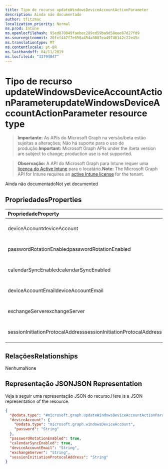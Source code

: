 ```yaml
---
title: Tipo de recurso updateWindowsDeviceAccountActionParameter
description: Ainda não documentado
author: tfitzmac
localization_priority: Normal
ms.prod: Intune
ms.openlocfilehash: 95ed870849faebec289cd59ba9d58eee67d27fd9
ms.sourcegitcommit: 20fef447f7e658a454a3887ea49746142c22e45c
ms.translationtype: MT
ms.contentlocale: pt-BR
ms.lasthandoff: 04/11/2019
ms.locfileid: "31794047"
---
```

# <a name="updatewindowsdeviceaccountactionparameter-resource-type"></a><span data-ttu-id="61a53-103">Tipo de recurso updateWindowsDeviceAccountActionParameter</span><span class="sxs-lookup"><span data-stu-id="61a53-103">updateWindowsDeviceAccountActionParameter resource type</span></span>

> <span data-ttu-id="61a53-104">**Importante:** As APIs do Microsoft Graph na versão/beta estão sujeitas a alterações; Não há suporte para o uso de produção.</span><span class="sxs-lookup"><span data-stu-id="61a53-104">**Important:** Microsoft Graph APIs under the /beta version are subject to change; production use is not supported.</span></span>

> <span data-ttu-id="61a53-105">**Observação:** A API do Microsoft Graph para Intune requer uma [licença do Active Intune](https://go.microsoft.com/fwlink/?linkid=839381) para o locatário.</span><span class="sxs-lookup"><span data-stu-id="61a53-105">**Note:** The Microsoft Graph API for Intune requires an [active Intune license](https://go.microsoft.com/fwlink/?linkid=839381) for the tenant.</span></span>

<span data-ttu-id="61a53-106">Ainda não documentado</span><span class="sxs-lookup"><span data-stu-id="61a53-106">Not yet documented</span></span>

## <a name="properties"></a><span data-ttu-id="61a53-107">Propriedades</span><span class="sxs-lookup"><span data-stu-id="61a53-107">Properties</span></span>
|<span data-ttu-id="61a53-108">Propriedade</span><span class="sxs-lookup"><span data-stu-id="61a53-108">Property</span></span>|<span data-ttu-id="61a53-109">Tipo</span><span class="sxs-lookup"><span data-stu-id="61a53-109">Type</span></span>|<span data-ttu-id="61a53-110">Descrição</span><span class="sxs-lookup"><span data-stu-id="61a53-110">Description</span></span>|
|:---|:---|:---|
|<span data-ttu-id="61a53-111">deviceAccount</span><span class="sxs-lookup"><span data-stu-id="61a53-111">deviceAccount</span></span>|[<span data-ttu-id="61a53-112">windowsDeviceAccount</span><span class="sxs-lookup"><span data-stu-id="61a53-112">windowsDeviceAccount</span></span>](../resources/intune-devices-windowsdeviceaccount.md)|<span data-ttu-id="61a53-113">Ainda não documentado</span><span class="sxs-lookup"><span data-stu-id="61a53-113">Not yet documented</span></span>|
|<span data-ttu-id="61a53-114">passwordRotationEnabled</span><span class="sxs-lookup"><span data-stu-id="61a53-114">passwordRotationEnabled</span></span>|<span data-ttu-id="61a53-115">Booliano</span><span class="sxs-lookup"><span data-stu-id="61a53-115">Boolean</span></span>|<span data-ttu-id="61a53-116">Ainda não documentado</span><span class="sxs-lookup"><span data-stu-id="61a53-116">Not yet documented</span></span>|
|<span data-ttu-id="61a53-117">calendarSyncEnabled</span><span class="sxs-lookup"><span data-stu-id="61a53-117">calendarSyncEnabled</span></span>|<span data-ttu-id="61a53-118">Booliano</span><span class="sxs-lookup"><span data-stu-id="61a53-118">Boolean</span></span>|<span data-ttu-id="61a53-119">Ainda não documentado</span><span class="sxs-lookup"><span data-stu-id="61a53-119">Not yet documented</span></span>|
|<span data-ttu-id="61a53-120">deviceAccountEmail</span><span class="sxs-lookup"><span data-stu-id="61a53-120">deviceAccountEmail</span></span>|<span data-ttu-id="61a53-121">String</span><span class="sxs-lookup"><span data-stu-id="61a53-121">String</span></span>|<span data-ttu-id="61a53-122">Ainda não documentado</span><span class="sxs-lookup"><span data-stu-id="61a53-122">Not yet documented</span></span>|
|<span data-ttu-id="61a53-123">exchangeServer</span><span class="sxs-lookup"><span data-stu-id="61a53-123">exchangeServer</span></span>|<span data-ttu-id="61a53-124">String</span><span class="sxs-lookup"><span data-stu-id="61a53-124">String</span></span>|<span data-ttu-id="61a53-125">Ainda não documentado</span><span class="sxs-lookup"><span data-stu-id="61a53-125">Not yet documented</span></span>|
|<span data-ttu-id="61a53-126">sessionInitiationProtocalAddress</span><span class="sxs-lookup"><span data-stu-id="61a53-126">sessionInitiationProtocalAddress</span></span>|<span data-ttu-id="61a53-127">Cadeia de caracteres</span><span class="sxs-lookup"><span data-stu-id="61a53-127">String</span></span>|<span data-ttu-id="61a53-128">Ainda não documentado</span><span class="sxs-lookup"><span data-stu-id="61a53-128">Not yet documented</span></span>|

## <a name="relationships"></a><span data-ttu-id="61a53-129">Relações</span><span class="sxs-lookup"><span data-stu-id="61a53-129">Relationships</span></span>
<span data-ttu-id="61a53-130">Nenhuma</span><span class="sxs-lookup"><span data-stu-id="61a53-130">None</span></span>

## <a name="json-representation"></a><span data-ttu-id="61a53-131">Representação JSON</span><span class="sxs-lookup"><span data-stu-id="61a53-131">JSON Representation</span></span>
<span data-ttu-id="61a53-132">Veja a seguir uma representação JSON do recurso.</span><span class="sxs-lookup"><span data-stu-id="61a53-132">Here is a JSON representation of the resource.</span></span>
<!-- {
  "blockType": "resource",
  "@odata.type": "microsoft.graph.updateWindowsDeviceAccountActionParameter"
}
-->
``` json
{
  "@odata.type": "#microsoft.graph.updateWindowsDeviceAccountActionParameter",
  "deviceAccount": {
    "@odata.type": "microsoft.graph.windowsDeviceAccount",
    "password": "String"
  },
  "passwordRotationEnabled": true,
  "calendarSyncEnabled": true,
  "deviceAccountEmail": "String",
  "exchangeServer": "String",
  "sessionInitiationProtocalAddress": "String"
}
```





